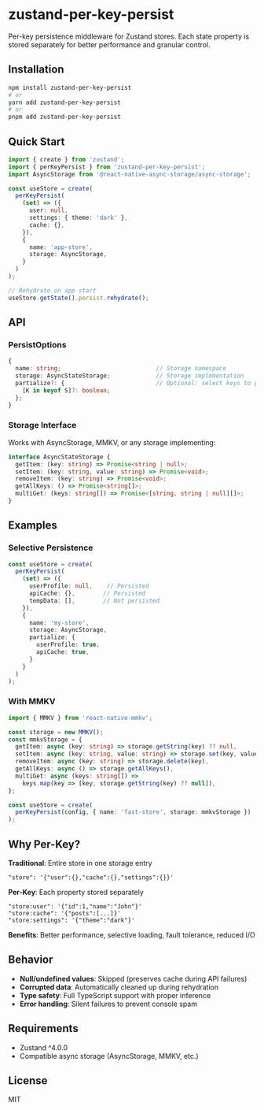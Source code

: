 # zustand-per-key-persist

Per-key persistence middleware for Zustand stores. Each state property is stored separately for better performance and granular control.

## Installation

```bash
npm install zustand-per-key-persist
# or
yarn add zustand-per-key-persist
# or
pnpm add zustand-per-key-persist
```

## Quick Start

```typescript
import { create } from 'zustand';
import { perKeyPersist } from 'zustand-per-key-persist';
import AsyncStorage from '@react-native-async-storage/async-storage';

const useStore = create(
  perKeyPersist(
    (set) => ({
      user: null,
      settings: { theme: 'dark' },
      cache: {},
    }),
    {
      name: 'app-store',
      storage: AsyncStorage,
    }
  )
);

// Rehydrate on app start
useStore.getState().persist.rehydrate();
```

## API

### PersistOptions
```typescript
{
  name: string;                           // Storage namespace
  storage: AsyncStateStorage;             // Storage implementation  
  partialize?: {                          // Optional: select keys to persist
    [K in keyof S]?: boolean;
  };
}
```

### Storage Interface
Works with AsyncStorage, MMKV, or any storage implementing:
```typescript
interface AsyncStateStorage {
  getItem: (key: string) => Promise<string | null>;
  setItem: (key: string, value: string) => Promise<void>;
  removeItem: (key: string) => Promise<void>;
  getAllKeys: () => Promise<string[]>;
  multiGet: (keys: string[]) => Promise<[string, string | null][]>;
}
```

## Examples

### Selective Persistence
```typescript
const useStore = create(
  perKeyPersist(
    (set) => ({
      userProfile: null,    // Persisted
      apiCache: {},        // Persisted
      tempData: [],        // Not persisted
    }),
    {
      name: 'my-store',
      storage: AsyncStorage,
      partialize: {
        userProfile: true,
        apiCache: true,
      }
    }
  )
);
```

### With MMKV
```typescript
import { MMKV } from 'react-native-mmkv';

const storage = new MMKV();
const mmkvStorage = {
  getItem: async (key: string) => storage.getString(key) ?? null,
  setItem: async (key: string, value: string) => storage.set(key, value),
  removeItem: async (key: string) => storage.delete(key),
  getAllKeys: async () => storage.getAllKeys(),
  multiGet: async (keys: string[]) => 
    keys.map(key => [key, storage.getString(key) ?? null]),
};

const useStore = create(
  perKeyPersist(config, { name: 'fast-store', storage: mmkvStorage })
);
```

## Why Per-Key?

**Traditional**: Entire store in one storage entry
```
"store": '{"user":{},"cache":{},"settings":{}}'
```

**Per-Key**: Each property stored separately  
```
"store:user": '{"id":1,"name":"John"}'
"store:cache": '{"posts":[...]}'
"store:settings": '{"theme":"dark"}'
```

**Benefits**: Better performance, selective loading, fault tolerance, reduced I/O

## Behavior

- **Null/undefined values**: Skipped (preserves cache during API failures)
- **Corrupted data**: Automatically cleaned up during rehydration  
- **Type safety**: Full TypeScript support with proper inference
- **Error handling**: Silent failures to prevent console spam

## Requirements

- Zustand ^4.0.0
- Compatible async storage (AsyncStorage, MMKV, etc.)

## License

MIT